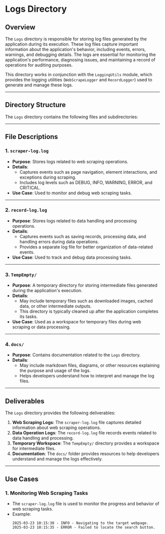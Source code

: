 # Logs Directory

## Overview
The `Logs` directory is responsible for storing log files generated by the application during its execution. These log files capture important information about the application's behavior, including events, errors, warnings, and debugging details. The logs are essential for monitoring the application's performance, diagnosing issues, and maintaining a record of operations for auditing purposes.

This directory works in conjunction with the `LoggingUtils` module, which provides the logging utilities (`WebScrapeLogger` and `RecordLogger`) used to generate and manage these logs.

---

## Directory Structure
The `Logs` directory contains the following files and subdirectories:

---

## File Descriptions

### 1. `scraper-log.log`
- **Purpose**: Stores logs related to web scraping operations.
- **Details**:
  - Captures events such as page navigation, element interactions, and exceptions during scraping.
  - Includes log levels such as DEBUG, INFO, WARNING, ERROR, and CRITICAL.
- **Use Case**: Used to monitor and debug web scraping tasks.

---

### 2. `record-log.log`
- **Purpose**: Stores logs related to data handling and processing operations.
- **Details**:
  - Captures events such as saving records, processing data, and handling errors during data operations.
  - Provides a separate log file for better organization of data-related events.
- **Use Case**: Used to track and debug data processing tasks.

---

### 3. `TempEmpty/`
- **Purpose**: A temporary directory for storing intermediate files generated during the application's execution.
- **Details**:
  - May include temporary files such as downloaded images, cached data, or other intermediate outputs.
  - This directory is typically cleaned up after the application completes its tasks.
- **Use Case**: Used as a workspace for temporary files during web scraping or data processing.

---

### 4. `docs/`
- **Purpose**: Contains documentation related to the `Logs` directory.
- **Details**:
  - May include markdown files, diagrams, or other resources explaining the purpose and usage of the logs.
  - Helps developers understand how to interpret and manage the log files.

---

## Deliverables
The `Logs` directory provides the following deliverables:
1. **Web Scraping Logs**: The `scraper-log.log` file captures detailed information about web scraping operations.
2. **Data Operation Logs**: The `record-log.log` file records events related to data handling and processing.
3. **Temporary Workspace**: The `TempEmpty/` directory provides a workspace for intermediate files.
4. **Documentation**: The `docs/` folder provides resources to help developers understand and manage the logs effectively.

---

## Use Cases

### 1. **Monitoring Web Scraping Tasks**
- The `scraper-log.log` file is used to monitor the progress and behavior of web scraping tasks.
- Example:
  ```plaintext
  2025-03-23 10:15:30 - INFO - Navigating to the target webpage.
  2025-03-23 10:15:35 - ERROR - Failed to locate the search button.